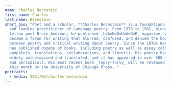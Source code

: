 ```yaml
---
name: Charles Bernstein
first_name: Charles
last_name: Bernstein
short_bio: "Poet and a scholar, **Charles Bernstein** is a foundational member
  and leading practitioner of Language poetry. From 1978 to 1981, alongside
  fellow poet Bruce Andrews, he published _L=A=N=G=U=A=G=E_ magazine, which
  became a forum for writing that blurred, confused, and denied the boundary
  between poetry and critical writing about poetry. Since the 1970s Bernstein
  has published dozens of books, including poetry as well as essay collections,
  pamphlets, translations, collaborations, and libretti. His poetry has been
  widely anthologized and translated, and it has appeared in over 500 magazines
  and periodicals. His most recent book _Topsy-Turvy_ will be released later
  this month by the University of Chicago Press. "
portraits:
  - media: 2021/01/charles-bernstein
---
```

